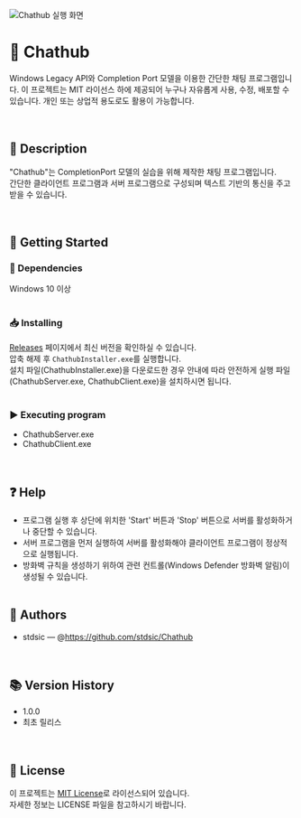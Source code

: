 ![Chathub 실행 화면](./Images/Chathub-demo.gif)
# 📌 Chathub<br>
Windows Legacy API와 Completion Port 모델을 이용한 간단한 채팅 프로그램입니다.
이 프로젝트는 MIT 라이선스 하에 제공되어 누구나 자유롭게 사용, 수정, 배포할 수 있습니다. 개인 또는 상업적 용도로도 활용이 가능합니다.<br>
<br><br>
## 📝 Description<br>
"Chathub"는 CompletionPort 모델의 실습을 위해 제작한 채팅 프로그램입니다.<br>
간단한 클라이언트 프로그램과 서버 프로그램으로 구성되며 텍스트 기반의 통신을 주고 받을 수 있습니다.<br>
<br><br>
## 🚀 Getting Started<br>
### 🔧 Dependencies<br>
Windows 10 이상<br>
<br>
### 📥 Installing<br>
[Releases](https://github.com/stdsic/Chathub/releases) 페이지에서 최신 버전을 확인하실 수 있습니다.<br>
압축 해제 후 `ChathubInstaller.exe`를 실행합니다.<br>
설치 파일(ChathubInstaller.exe)을 다운로드한 경우 안내에 따라 안전하게 실행 파일(ChathubServer.exe, ChathubClient.exe)을 설치하시면 됩니다.<br>
<br>
### ▶️ Executing program<br>
- ChathubServer.exe<br>
- ChathubClient.exe<br>
<br><br>
## ❓ Help<br>
- 프로그램 실행 후 상단에 위치한 'Start' 버튼과 'Stop' 버튼으로 서버를 활성화하거나 중단할 수 있습니다.<br>
- 서버 프로그램을 먼저 실행하여 서버를 활성화해야 클라이언트 프로그램이 정상적으로 실행됩니다.<br>
- 방화벽 규칙을 생성하기 위하여 관련 컨트롤(Windows Defender 방화벽 알림)이 생성될 수 있습니다.
<br><br>
## 👤 Authors<br>
- stdsic — @https://github.com/stdsic/Chathub<br>
<br><br>
## 📚 Version History<br>
- 1.0.0<br>
- 최초 릴리스<br>
<br><br>
## 🧾 License<br>
이 프로젝트는 [MIT License](LICENSE)로 라이선스되어 있습니다.<br>
자세한 정보는 LICENSE 파일을 참고하시기 바랍니다.<br>
<br>
